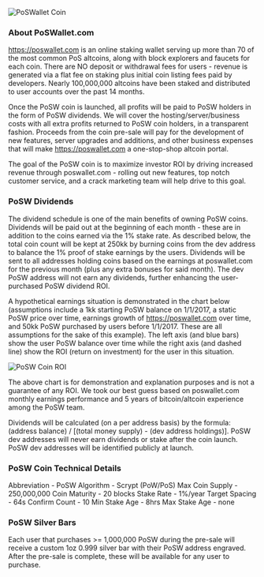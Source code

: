 ![PoSWallet Coin](https://poswallet.com/img/POSwallet1.png)

<h3>About PoSWallet.com</h3>

https://poswallet.com is an online staking wallet serving up more than 70 of the most common PoS altcoins, along with block explorers and faucets for each coin. There are NO deposit or withdrawal fees for users - revenue is generated via a flat fee on staking plus initial coin listing fees paid by developers. Nearly 100,000,000 altcoins have been staked and distributed to user accounts over the past 14 months. 

Once the PoSW coin is launched, all profits will be paid to PoSW holders in the form of PoSW dividends.  We will cover the hosting/server/business costs with all extra profits returned to PoSW coin holders, in a transparent fashion. Proceeds from the coin pre-sale will pay for the development of new features, server upgrades and additions, and other business expenses that will make https://poswallet.com a one-stop-shop altcoin portal.

The goal of the PoSW coin is to maximize investor ROI by driving increased revenue through poswallet.com - rolling out new features, top notch customer service, and a crack marketing team will help drive to this goal.

<h3>PoSW Dividends</h3>

The dividend schedule is one of the main benefits of owning PoSW coins. Dividends will be paid out at the beginning of each month - these are in addition to the coins earned via the 1% stake rate. As described below, the total coin count will be kept at 250kk by burning coins from the dev address to balance the 1% proof of stake earnings by the users. Dividends will be sent to all addresses holding coins based on the earnings at poswallet.com for the previous month (plus any extra bonuses for said month). The dev PoSW address will not earn any dividends, further enhancing the user-purchased PoSW dividend ROI.

A hypothetical earnings situation is demonstrated in the chart below (assumptions include a 1kk starting PoSW balance on 1/1/2017, a static PoSW price over time, earnings growth of https://poswallet.com over time, and 50kk PoSW purchased by users before 1/1/2017. These are all assumptions for the sake of this example). 
The left axis (and blue bars) show the user PoSW balance over time while the right axis (and dashed line) show the ROI (return on investment) for the user in this situation.

![PoSW Coin ROI](https://ip.bitcointalk.org/?u=https%3A%2F%2Fposwallet.com%2Fimages%2FANN-PoSW-ROI.png&t=571&c=Aq-gmFnYNipxYQ)

The above chart is for demonstration and explanation purposes and is not a guarantee of any ROI.  We took our best guess based on poswallet.com monthly earnings performance and 5 years of bitcoin/altcoin experience among the PoSW team.

Dividends will be calculated (on a per address basis) by the formula: (address balance) / [(total money supply) - (dev address holdings)]. PoSW dev addresses will never earn dividends or stake after the coin launch. PoSW dev addresses will be identified publicly at launch.


<h3>PoSW Coin Technical Details</h3>

Abbreviation - PoSW
Algorithm - Scrypt (PoW/PoS)
Max Coin Supply - 250,000,000
Coin Maturity - 20 blocks
Stake Rate - 1%/year
Target Spacing - 64s
Confirm Count - 10
Min Stake Age - 8hrs
Max Stake Age - none


<h3>PoSW Silver Bars</h3>

Each user that purchases >= 1,000,000 PoSW during the pre-sale will receive a custom 1oz 0.999 silver bar with their PoSW address engraved. After the pre-sale is complete, these will be available for any user to purchase.

